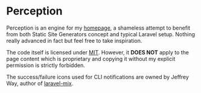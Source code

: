 # Perception

Perception is an engine for my [homepage], a shameless attempt to benefit from both
Static Site Generators concept and typical Laravel setup. Nothing really advanced
in fact but feel free to take inspiration.

The code itself is licensed under [MIT](LICENSE.md). However, it **DOES NOT** apply
to the page content which is proprietary and copying it without my explicit permission
is strictly forbidden.

The success/failure icons used for CLI notifications are owned by Jeffrey Way, author
of [laravel-mix](https://github.com/JeffreyWay/laravel-mix).

[homepage]: http://sobak.pl
